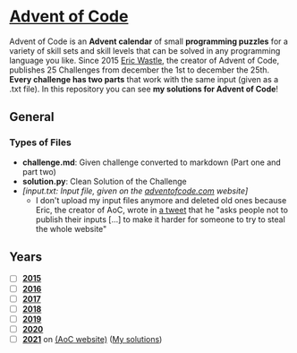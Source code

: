 # [Advent of Code](https://adventofcode.com)
Advent of Code is an **Advent calendar** of small **programming puzzles** for a variety of skill sets and skill levels 
that can be solved in any programming language you like. Since 2015 [Eric Wastle](https://was.tl/), the creator of 
Advent of Code, publishes 25 Challenges from december the 1st to december the 25th. **Every challenge has two parts** 
that work with the same input (given as a .txt file). In this repository you can see **my solutions for Advent of 
Code**!

## General
### Types of Files
- **challenge.md**: Given challenge converted to markdown (Part one and part two)
- **solution.py**: Clean Solution of the Challenge
- *\[input.txt: Input file, given on the [adventofcode.com](https://adventofcode.com/) website]*
    - I don't upload my input files anymore and deleted old ones because Eric, the creator of AoC, wrote in 
      [a tweet](https://twitter.com/ericwastl/status/1465805354214830081) that he "asks people not to publish their 
      inputs [...] to make it harder for someone to try to steal the whole website"

## Years
- [ ] [**2015**](https://adventofcode.com/2015)
- [ ] [**2016**](https://adventofcode.com/2016)
- [ ] [**2017**](https://adventofcode.com/2017)
- [ ] [**2018**](https://adventofcode.com/2018)
- [ ] [**2019**](https://adventofcode.com/2019)
- [ ] [**2020**](https://adventofcode.com/2020)
- [ ] [**2021**](https://github.com/leonfroschauer/AdventOfCode/tree/main/2021/2021.md)
on [(AoC website)](https://adventofcode.com/2021)
([My solutions](https://github.com/leonfroschauer/AdventOfCode/tree/main/2021))
